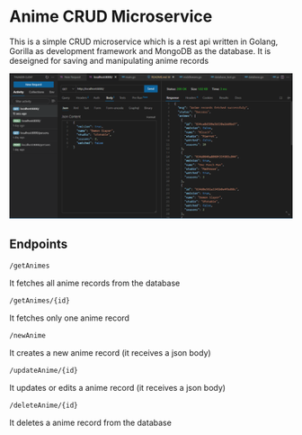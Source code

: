 # Anime CRUD Microservice

This is a simple CRUD microservice which is a rest api written in Golang, Gorilla as development framework and MongoDB as the database. It is deseigned for saving and manipulating anime records

![Real File](https://raw.githubusercontent.com/Debetome/Anime-CRUD-microservice/master/assets/records.png)

## Endpoints


```Bash
/getAnimes           
```
It fetches all anime records from the database

```Bash
/getAnimes/{id}      
```
It fetches only one anime record

```Bash
/newAnime
```
It creates a new anime record (it receives a json body)

```Bash
/updateAnime/{id}
```
It updates or edits a anime record (it receives a json body)

```Bash
/deleteAnime/{id}
```
It deletes a anime record from the database